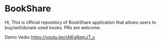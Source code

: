 # BookShare
Hi, This is official repository of BookShare application that allows users to buy/sell/donate used books. 
PRs are welcome.

Demo Vedio https://youtu.be/xNEgRqmJT_c
